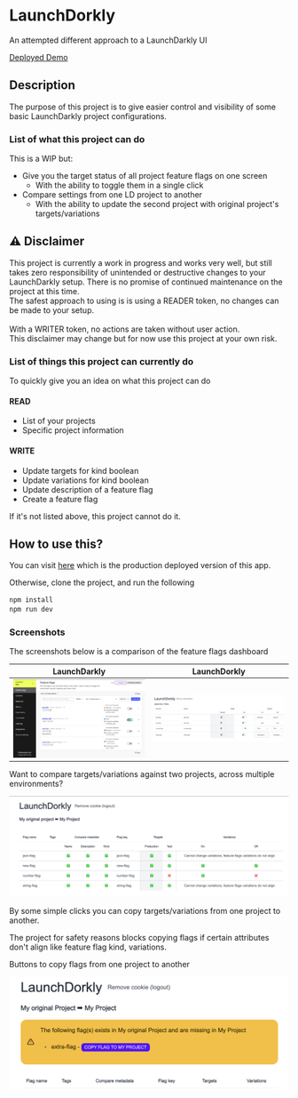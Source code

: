 # LaunchDorkly

An attempted different approach to a LaunchDarkly UI

[Deployed Demo](https://launchdorkly.vercel.app/)

## Description

The purpose of this project is to give easier control and visibility of some basic LaunchDarkly project configurations.

### List of what this project can do

This is a WIP but:

- Give you the target status of all project feature flags on one screen
  - With the ability to toggle them in a single click
- Compare settings from one LD project to another
  - With the ability to update the second project with original project's targets/variations

## ⚠️ Disclaimer

This project is currently a work in progress and works very well, but still takes zero responsibility of unintended or destructive 
changes to your LaunchDarkly setup.  There is no promise of continued maintenance on the project at this time.
<br/>
The safest approach to using is is using a READER token, no changes can be made to your setup.  
<br/>
With a WRITER token, no actions are taken without user action.
<br/>
This disclaimer may change but for now use this project at your own risk.

### List of things this project can currently do

To quickly give you an idea on what this project can do

#### READ

- List of your projects
- Specific project information

#### WRITE

- Update targets for kind boolean
- Update variations for kind boolean
- Update description of a feature flag
- Create a feature flag

If it's not listed above, this project cannot do it.

## How to use this?

You can visit [here](https://launchdorkly.vercel.app/) which is the production deployed version of this app.

Otherwise, clone the project, and run the following

```bash
npm install
npm run dev
```

### Screenshots

The screenshots below is a comparison of the feature flags dashboard

| LaunchDarkly                                                            | LaunchDorkly                                                            |
|-------------------------------------------------------------------------|-------------------------------------------------------------------------|
| ![img.png](readme-assets/darkly-feature-flags-dashboard-2023-11-06.png) | ![img.png](readme-assets/dorkly-feature-flags-dashboard-2023-11-06.png) |

Want to compare targets/variations against two projects, across multiple environments?

![img.png](readme-assets/dorkly-copy-project.png)

By some simple clicks you can copy targets/variations from one project to another.

The project for safety reasons blocks copying flags if certain attributes don't align like feature flag kind,
variations.

Buttons to copy flags from one project to another

![img.png](readme-assets/dorkly-copy-missing-flag.png)

